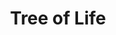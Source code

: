 ---
pid: mp92
title: Tree of Life
location_transcription: Center City
coordinates: "[-75.161550353501, 39.949029625231]"
zipcode: 
gen_neighborhood: 
neighborhood: 
outside_phl: 
age: '23'
age_range: 20-29
instagram: 
image_file_name: mp_92.jpg
proposal_transcription: A biblical reference to the Garden of Eden - our origin. A
  symbol to remind us where we all came from our roots. To unite the one big family
  that we are. Peace !
topic: Family,Unity
topic_summary: 0, 0
type: Sculpture Statue
keywords_other: 
credit: Zach Friedman
image_labels: 
twitter: 
facebook: 
permalink: "/monuments/mp92/"
layout: item-page
---